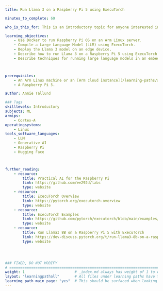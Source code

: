 ```yaml
---
title: Run Llama 3 on a Raspberry Pi 5 using ExecuTorch

minutes_to_complete: 60

who_is_this_for: This is an introductory topic for anyone interested in running the Llama 3 model on a Raspberry Pi 5, and learning about techniques for running large language models (LLMs) in an embedded environment.

learning_objectives:
    - Use Docker to run Raspberry Pi OS on an Arm Linux server.
    - Compile a Large Language Model (LLM) using ExecuTorch.
    - Deploy the Llama 3 model on an edge device.
    - Describe how to run Llama 3 on a Raspberry Pi 5 using ExecuTorch.
    - Describe techniques for running large language models in an embedded environment.



prerequisites:
    - An Arm Linux machine or an [Arm cloud instance](/learning-paths/servers-and-cloud-computing/csp/).
    - A Raspberry Pi 5.

author: Annie Tallund

### Tags
skilllevels: Introductory
subjects: ML
armips:
    - Cortex-A
operatingsystems:
    - Linux
tools_software_languages:
    - LLM
    - Generative AI
    - Raspberry Pi
    - Hugging Face



further_reading:
    - resource:
        title: Practical AI for the Raspberry Pi
        link: https://github.com/ee292d/labs
        type: website
    - resource:
        title: ExecuTorch Overview
        link: https://pytorch.org/executorch-overview
        type: website
    - resource:
        title: ExecuTorch Examples
        link: https://github.com/pytorch/executorch/blob/main/examples/README.md
        type: website
    - resource:
        title: Run Llama3 8B on a Raspberry Pi 5 with ExecuTorch
        link: https://dev-discuss.pytorch.org/t/run-llama3-8b-on-a-raspberry-pi-5-with-executorch/2048
        type: website




### FIXED, DO NOT MODIFY
# ================================================================================
weight: 1                       # _index.md always has weight of 1 to order correctly
layout: "learningpathall"       # All files under learning paths have this same wrapper
learning_path_main_page: "yes"  # This should be surfaced when looking for related content. Only set for _index.md of learning path content.
---
```

